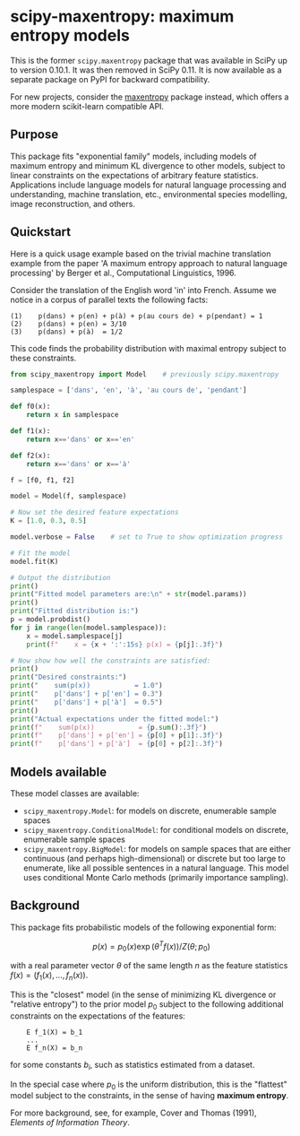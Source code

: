 # scipy-maxentropy: maximum entropy models

This is the former `scipy.maxentropy` package that was available in SciPy up to
version 0.10.1. It was then removed in SciPy 0.11.  It is now available as a
separate package on PyPI for backward compatibility.

For new projects, consider the
[maxentropy](https://github.com/PythonCharmers/maxentropy) package instead,
which offers a more modern scikit-learn compatible API.

## Purpose

This package fits "exponential family" models, including models of maximum
entropy and minimum KL divergence to other models, subject to linear constraints
on the expectations of arbitrary feature statistics. Applications include
language models for natural language processing and understanding, machine
translation, etc., environmental species modelling, image reconstruction, and
others.

## Quickstart

Here is a quick usage example based on the trivial machine translation example
from the paper 'A maximum entropy approach to natural language processing' by
Berger et al., Computational Linguistics, 1996.

Consider the translation of the English word 'in' into French. Assume we notice
in a corpus of parallel texts the following facts:

    (1)    p(dans) + p(en) + p(à) + p(au cours de) + p(pendant) = 1
    (2)    p(dans) + p(en) = 3/10
    (3)    p(dans) + p(à)  = 1/2

This code finds the probability distribution with maximal entropy subject to
these constraints.

```python
from scipy_maxentropy import Model    # previously scipy.maxentropy

samplespace = ['dans', 'en', 'à', 'au cours de', 'pendant']

def f0(x):
    return x in samplespace

def f1(x):
    return x=='dans' or x=='en'

def f2(x):
    return x=='dans' or x=='à'

f = [f0, f1, f2]

model = Model(f, samplespace)

# Now set the desired feature expectations
K = [1.0, 0.3, 0.5]

model.verbose = False    # set to True to show optimization progress

# Fit the model
model.fit(K)

# Output the distribution
print()
print("Fitted model parameters are:\n" + str(model.params))
print()
print("Fitted distribution is:")
p = model.probdist()
for j in range(len(model.samplespace)):
    x = model.samplespace[j]
    print(f"    x = {x + ':':15s} p(x) = {p[j]:.3f}")

# Now show how well the constraints are satisfied:
print()
print("Desired constraints:")
print("    sum(p(x))           = 1.0")
print("    p['dans'] + p['en'] = 0.3")
print("    p['dans'] + p['à']  = 0.5")
print()
print("Actual expectations under the fitted model:")
print(f"    sum(p(x))           = {p.sum():.3f}")
print(f"    p['dans'] + p['en'] = {p[0] + p[1]:.3f}")
print(f"    p['dans'] + p['à']  = {p[0] + p[2]:.3f}")
```

## Models available

These model classes are available:
- `scipy_maxentropy.Model`: for models on discrete, enumerable sample spaces
- `scipy_maxentropy.ConditionalModel`: for conditional models on discrete, enumerable sample spaces
- `scipy_maxentropy.BigModel`: for models on sample spaces that are either continuous (and
perhaps high-dimensional) or discrete but too large to enumerate, like all possible
sentences in a natural language. This model uses conditional Monte Carlo methods
(primarily importance sampling).

## Background

This package fits probabilistic models of the following exponential form:

$$
   p(x) = p_0(x) \exp(\theta^T f(x)) / Z(\theta; p_0)
$$

with a real parameter vector $\theta$ of the same length $n$ as the feature
statistics $f(x) = \left(f_1(x), ..., f_n(x)\right)$.

This is the "closest" model (in the sense of minimizing KL divergence or
"relative entropy") to the prior model $p_0$ subject to the following additional
constraints on the expectations of the features:

```
    E f_1(X) = b_1
    ...
    E f_n(X) = b_n
```

for some constants $b_i$, such as statistics estimated from a dataset.

In the special case where $p_0$ is the uniform distribution, this is the
"flattest" model subject to the constraints, in the sense of having **maximum
entropy**.

For more background, see, for example, Cover and Thomas (1991), *Elements of
Information Theory*.


